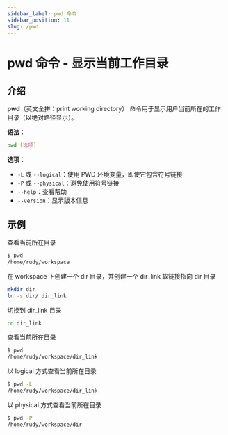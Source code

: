 ```yaml
---
sidebar_label: pwd 命令
sidebar_position: 11
slug: /pwd
---
```


# pwd 命令 - 显示当前工作目录



## 介绍

**pwd**（英文全拼：print working directory） 命令用于显示用户当前所在的工作目录（以绝对路径显示）。

**语法**：

```bash
pwd [选项]
```

**选项**：

- `-L` 或 `--logical`：使用 PWD 环境变量，即使它包含符号链接
- `-P` 或 `--physical`：避免使用符号链接
- `--help`：查看帮助
- `--version`：显示版本信息



## 示例

查看当前所在目录

```bash
$ pwd
/home/rudy/workspace
```

在 workspace 下创建一个 dir 目录，并创建一个 dir_link 软链接指向 dir 目录

```bash
mkdir dir
ln -s dir/ dir_link
```

切换到 dir_link 目录

```bash
cd dir_link
```

查看当前所在目录

```bash
$ pwd
/home/rudy/workspace/dir_link
```

以 logical 方式查看当前所在目录

```bash
$ pwd -L
/home/rudy/workspace/dir_link
```

以 physical 方式查看当前所在目录

```bash
$ pwd -P
/home/rudy/workspace/dir
```

